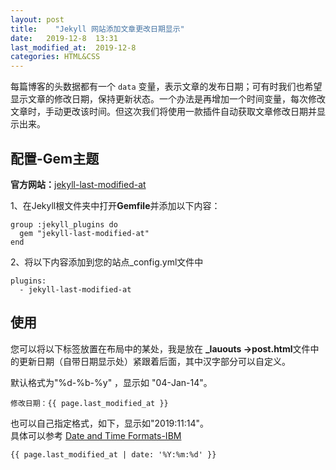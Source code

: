 ```yaml
---
layout: post
title:    "Jekyll 网站添加文章更改日期显示"
date:   2019-12-8  13:31 
last_modified_at:  2019-12-8
categories: HTML&CSS
---
```


每篇博客的头数据都有一个 `data` 变量，表示文章的发布日期；可有时我们也希望显示文章的修改日期，保持更新状态。一个办法是再增加一个时间变量，每次修改文章时，手动更改该时间。但这次我们将使用一款插件自动获取文章修改日期并显示出来。

<!--more-->



## 配置-Gem主题

**官方网站：**[jekyll-last-modified-at](https://github.com/gjtorikian/jekyll-last-modified-at)

1、在Jekyll根文件夹中打开**Gemfile**并添加以下内容：

```
group :jekyll_plugins do
  gem "jekyll-last-modified-at"
end
```

2、将以下内容添加到您的站点_config.yml文件中

```
plugins:
  - jekyll-last-modified-at
```

## 使用

您可以将以下标签放置在布局中的某处，我是放在 **\_lauouts ->post.html**文件中的更新日期（自带日期显示处）紧跟着后面，其中汉字部分可以自定义。

默认格式为"%d-%b-%y" ，显示如 "04-Jan-14"。

```
修改日期：{{ page.last_modified_at }}   
```
也可以自己指定格式，如下，显示如"2019:11:14"。  
具体可以参考 [Date and Time Formats-IBM](https://www.ibm.com/support/knowledgecenter/en/SSEPCD_10.1.0/com.ibm.ondemand.mp.doc/arsa0257.htm)

```
{{ page.last_modified_at | date: '%Y:%m:%d' }}
```
